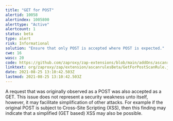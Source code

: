 ```yaml
---
title: "GET for POST"
alertid: 10058
alertindex: 1005800
alerttype: "Active"
alertcount: 1
status: beta
type: alert
risk: Informational
solution: "Ensure that only POST is accepted where POST is expected."
cwe: 16
wasc: 20
code: https://github.com/zaproxy/zap-extensions/blob/main/addOns/ascanrulesBeta/src/main/java/org/zaproxy/zap/extension/ascanrulesBeta/GetForPostScanRule.java
linktext: org/zaproxy/zap/extension/ascanrulesBeta/GetForPostScanRule.java
date: 2021-08-25 13:10:42.503Z
lastmod: 2021-08-25 13:10:42.503Z
---
```


A request that was originally observed as a POST was also accepted as a GET. This issue does not represent a security weakness unto itself, however, it may facilitate simplification of other attacks. For example if the original POST is subject to Cross-Site Scripting (XSS), then this finding may indicate that a simplified (GET based) XSS may also be possible.
